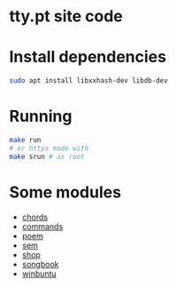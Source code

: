 # tty.pt site code

# Install dependencies
```sh
sudo apt install libxxhash-dev libdb-dev
```

# Running
```sh
make run
# or https mode with
make srun # as root
```

# Some modules
- [chords](https://github.com/tty-pt/chords)
- [commands](https://github.com/tty-pt/commands)
- [poem](https://github.com/tty-pt/poem)
- [sem](https://github.com/tty-pt/sem)
- [shop](https://github.com/tty-pt/shop)
- [songbook](https://github.com/tty-pt/songbook)
- [winbuntu](https://github.com/tty-pt/winbuntu)
